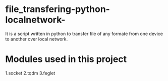 # file_transfering-python-localnetwork-
It is a script written in python to transfer file of any formate from one device to another over local network.
# Modules used in this project
1.socket
2.tqdm
3.feglet


